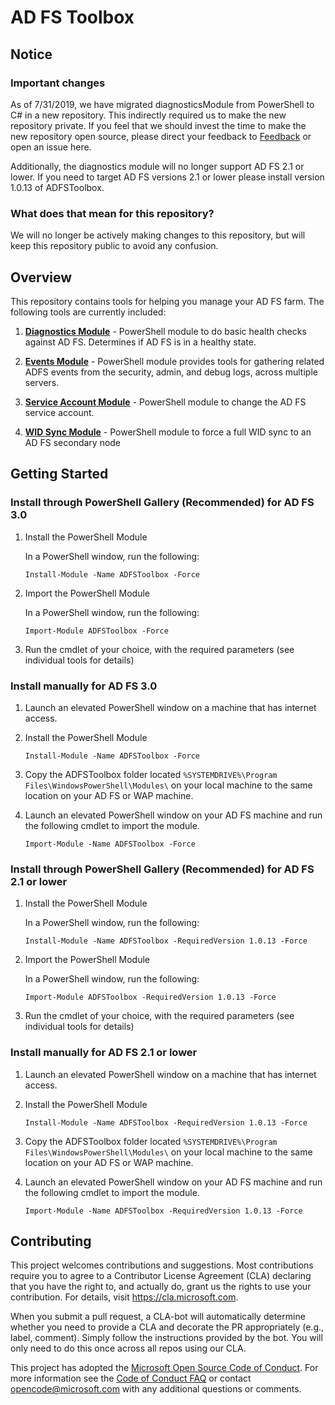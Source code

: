 # AD FS Toolbox

## Notice

### Important changes

As of 7/31/2019, we have migrated diagnosticsModule from PowerShell to C# in a new repository. This indirectly required us to make the new repository private. If you feel that we should invest the time to make the new repository open source, please direct your feedback to [Feedback](https://adfshelp.microsoft.com/Feedback/ProvideFeedback) or open an issue here.

Additionally, the diagnostics module will no longer support AD FS 2.1 or lower. If you need to target AD FS versions 2.1 or lower please install version 1.0.13 of ADFSToolbox.

### What does that mean for this repository?

We will no longer be actively making changes to this repository, but will keep this repository public to avoid any confusion.

## Overview

This repository contains tools for helping you manage your AD FS farm. The following tools are currently included:

1. __[Diagnostics Module](diagnosticsModule)__ - PowerShell module to do basic health checks against AD FS. Determines if AD FS is in a healthy state.

2. __[Events Module](eventsModule)__ - PowerShell module provides tools for gathering related ADFS events from the security, admin, and debug logs, across multiple servers.

3. __[Service Account Module](serviceAccount)__ - PowerShell module to change the AD FS service account.

4. __[WID Sync Module](widSync)__ - PowerShell module to force a full WID sync to an AD FS secondary node

## Getting Started

### Install through PowerShell Gallery (Recommended) for AD FS 3.0

1. Install the PowerShell Module

    In a PowerShell window, run the following:

    `Install-Module -Name ADFSToolbox -Force`

2. Import the PowerShell Module

    In a PowerShell window, run the following:

    `Import-Module ADFSToolbox -Force`

3. Run the cmdlet of your choice, with the required parameters (see individual tools for details)


### Install manually for AD FS 3.0

1. Launch an elevated PowerShell window on a machine that has internet access.
2. Install the PowerShell Module

    `Install-Module -Name ADFSToolbox -Force`

3. Copy the ADFSToolbox folder located `%SYSTEMDRIVE%\Program Files\WindowsPowerShell\Modules\` on your local machine to the same location on your AD FS or WAP machine.

4. Launch an elevated PowerShell window on your AD FS machine and run the following cmdlet to import the module.

    `Import-Module -Name ADFSToolbox -Force`

### Install through PowerShell Gallery (Recommended) for AD FS 2.1 or lower

1. Install the PowerShell Module

    In a PowerShell window, run the following:

    `Install-Module -Name ADFSToolbox -RequiredVersion 1.0.13 -Force`

2. Import the PowerShell Module

    In a PowerShell window, run the following:

    `Import-Module ADFSToolbox -RequiredVersion 1.0.13 -Force`

3. Run the cmdlet of your choice, with the required parameters (see individual tools for details)


### Install manually for AD FS 2.1 or lower

1. Launch an elevated PowerShell window on a machine that has internet access.
2. Install the PowerShell Module

    `Install-Module -Name ADFSToolbox -RequiredVersion 1.0.13 -Force`

3. Copy the ADFSToolbox folder located `%SYSTEMDRIVE%\Program Files\WindowsPowerShell\Modules\` on your local machine to the same location on your AD FS or WAP machine.

4. Launch an elevated PowerShell window on your AD FS machine and run the following cmdlet to import the module.

    `Import-Module -Name ADFSToolbox -RequiredVersion 1.0.13 -Force`


## Contributing

This project welcomes contributions and suggestions.  Most contributions require you to agree to a
Contributor License Agreement (CLA) declaring that you have the right to, and actually do, grant us
the rights to use your contribution. For details, visit https://cla.microsoft.com.

When you submit a pull request, a CLA-bot will automatically determine whether you need to provide
a CLA and decorate the PR appropriately (e.g., label, comment). Simply follow the instructions
provided by the bot. You will only need to do this once across all repos using our CLA.

This project has adopted the [Microsoft Open Source Code of Conduct](https://opensource.microsoft.com/codeofconduct/).
For more information see the [Code of Conduct FAQ](https://opensource.microsoft.com/codeofconduct/faq/) or
contact [opencode@microsoft.com](mailto:opencode@microsoft.com) with any additional questions or comments.
